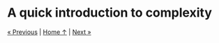 # A quick introduction to complexity

[« Previous](../5_milp) \| [Home ↑](../) \| [Next »](../7_constraints)
